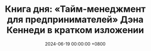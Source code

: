 ---
title: "Книга дня: «Тайм-менеджмент для предпринимателей» Дэна Кеннеди в кратком изложении"
description: >-
  ⏰ «Тайм-менеджмент для предпринимателей» — практическое руководство по эффективному управлению временем, специально для тех, кто строит и ведёт свой бизнес. Управляйте временем как профи! Обзор книги Дэна Кеннеди: тайм-менеджмент, продуктивность и рост бизнеса для предпринимателей.
date: 2024-06-19 00:00:00 +0800
categories: [Мышление, Конспекты-книг]
tags:
  [
    тайм-менеджмент,
    дэн-кеннеди,
    предпринимательство,
    продуктивность,
    управление-временем,
    постановка-целей,
    приоритизация,
    бизнес-стратегия,
    успех-в-бизнесе,
    делегирование,
    рост-бизнеса,
    эффективность,
    бизнес-оптимизация,
    мотивация-предпринимателя
  ]
image:
alt: Обложка книги Тайм-менеджмент для предпринимателей Дэна Кеннеди
fallback:
  -
  # Replace with the URL of your backup image
  -
  # Replace with the URL of your backup image
---